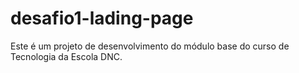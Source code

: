 # desafio1-lading-page
Este é um projeto de desenvolvimento do módulo base do curso de Tecnologia da Escola DNC.
